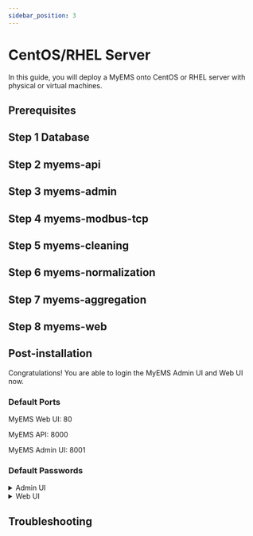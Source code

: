 ```yaml
---
sidebar_position: 3
---
```


# CentOS/RHEL Server

In this guide, you will deploy a MyEMS onto CentOS or RHEL server with physical or virtual machines.


## Prerequisites

## Step 1 Database

## Step 2 myems-api

## Step 3 myems-admin

## Step 4 myems-modbus-tcp

## Step 5 myems-cleaning

## Step 6 myems-normalization

## Step 7 myems-aggregation

## Step 8 myems-web


## Post-installation

Congratulations! You are able to login the MyEMS Admin UI and Web UI now.

### Default Ports

MyEMS Web UI: 80

MyEMS API: 8000

MyEMS Admin UI: 8001

### Default Passwords
<details>
  <summary>Admin UI</summary>

```
administrator

!MyEMS1
```
</details>

<details>
  <summary>Web UI</summary>

```
administrator@myems.io

!MyEMS1
```
</details>


## Troubleshooting

